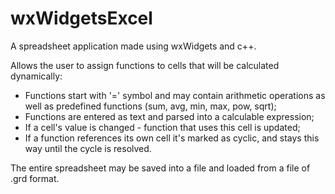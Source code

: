 # wxWidgetsExcel
A spreadsheet application made using wxWidgets and c++.

Allows the user to assign functions to cells that will be calculated dynamically:
 - Functions start with '=' symbol and may contain arithmetic operations as well as predefined functions (sum, avg, min, max, pow, sqrt);
 - Functions are entered as text and parsed into a calculable expression; 
 - If a cell's value is changed - function that uses this cell is updated;
 - If a function references its own cell it's marked as cyclic, and stays this way until the cycle is resolved.

The entire spreadsheet may be saved into a file and loaded from a file of .grd format.
